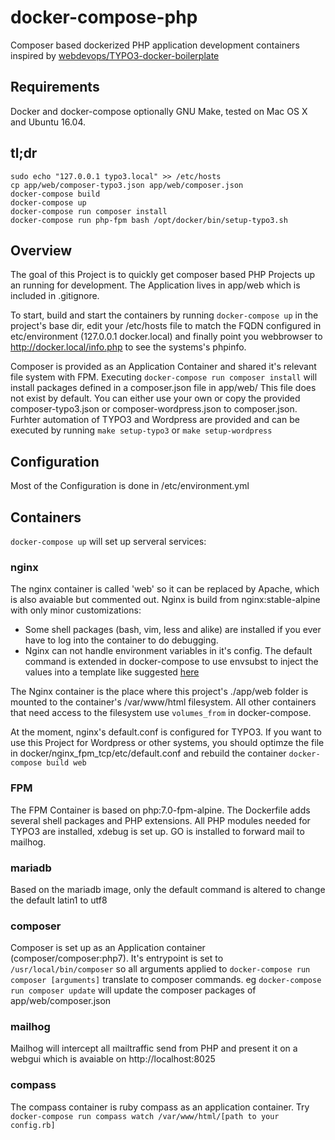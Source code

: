 # docker-compose-php

Composer based dockerized PHP application development containers inspired by   [webdevops/TYPO3-docker-boilerplate](https://github.com/webdevops/TYPO3-docker-boilerplate)

## Requirements
Docker and docker-compose optionally GNU Make, tested on Mac OS X and Ubuntu 16.04.

## tl;dr
```
sudo echo "127.0.0.1 typo3.local" >> /etc/hosts
cp app/web/composer-typo3.json app/web/composer.json
docker-compose build
docker-compose up
docker-compose run composer install
docker-compose run php-fpm bash /opt/docker/bin/setup-typo3.sh
```


## Overview

The goal of this Project is to quickly get composer based PHP Projects up an running for development. The Application lives in app/web which is included in .gitignore.

To start, build and start the containers by running ```docker-compose up``` in the project's base dir, edit your /etc/hosts file to match the FQDN configured in etc/environment (127.0.0.1 docker.local) and finally point you webbrowser to http://docker.local/info.php to see the systems's phpinfo.

Composer is provided as an Application Container and shared it's relevant file system with FPM.
Executing ```docker-compose run composer install``` will install packages defined in a composer.json file in app/web/
This file does not exist by default. You can either use your own or copy the provided composer-typo3.json or composer-wordpress.json to composer.json.
Furhter automation of TYPO3 and Wordpress are provided and can be executed by running ```make setup-typo3``` or ```make setup-wordpress```


## Configuration

Most of the Configuration is done in /etc/environment.yml

## Containers

```docker-compose up``` will set up serveral services:

### nginx

The nginx container is called 'web' so it can be replaced by Apache, which is also avaiable but commented out.
Nginx is build from nginx:stable-alpine with only minor customizations:
  * Some shell packages (bash, vim, less and alike) are installed if you ever have to log into the container to do debugging.
  * Nginx can not handle environment variables in it's config. The default command is extended in docker-compose to use envsubst to inject the values into a template like suggested [here](https://github.com/docker-library/docs/issues/496)

The Nginx container is the place where this project's ./app/web folder is mounted to the container's /var/www/html filesystem. All other containers that need access to the filesystem use ```volumes_from``` in docker-compose.

At the moment, nginx's default.conf is configured for TYPO3. If you want to use this Project for Wordpress or other systems, you should optimze the file in docker/nginx_fpm_tcp/etc/default.conf and rebuild the container ```docker-compose build web```

### FPM

The FPM Container is based on php:7.0-fpm-alpine. The Dockerfile adds several shell packages and PHP extensions. All PHP modules needed for TYPO3 are installed, xdebug is set up. GO is installed to forward mail to mailhog.

### mariadb

Based on the mariadb image, only the default command is altered to change the default latin1 to utf8


### composer

Composer is set up as an Application container (composer/composer:php7). It's entrypoint is set to ```/usr/local/bin/composer``` so all arguments applied to ```docker-compose run composer [arguments]``` translate to composer commands. eg ```docker-compose run composer update``` will update the composer packages of app/web/composer.json

### mailhog

Mailhog will intercept all mailtraffic send from PHP and present it on a webgui which is avaiable on http://localhost:8025


### compass

The compass container is ruby compass as an application container. Try ```docker-compose run compass watch /var/www/html/[path to your config.rb]```
